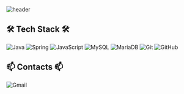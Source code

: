 
<!--
**deveuni/deveuni** is a ✨ _special_ ✨ repository because its `README.md` (this file) appears on your GitHub profile.

Here are some ideas to get you started:

- 🔭 I’m currently working on ...
- 🌱 I’m currently learning ...
- 👯 I’m looking to collaborate on ...
- 🤔 I’m looking for help with ...
- 💬 Ask me about ...
- 📫 How to reach me: ...
- 😄 Pronouns: ...
- ⚡ Fun fact: ...
-->

![header](https://capsule-render.vercel.app/api?type=waving&color=auto&height=300&section=header&text=KIM%20JI%20EUN&fontSize=90)

<h2><b>🛠 Tech Stack 🛠</b></h2>
<p align="center">
  
  ![Java](https://img.shields.io/badge/java-%23ED8B00.svg?style=for-the-badge&logo=java&logoColor=white)
  ![Spring](https://img.shields.io/badge/spring-%236DB33F.svg?style=for-the-badge&logo=spring&logoColor=white)
  ![JavaScript](https://img.shields.io/badge/javascript-%23323330.svg?style=for-the-badge&logo=javascript&logoColor=%23F7DF1E)
  ![MySQL](https://img.shields.io/badge/MySQL-4479A1.svg?&style=for-the-badge&logo=MySQL&logoColor=white)
  ![MariaDB](https://img.shields.io/badge/MariaDB-003545.svg?&style=for-the-badge&logo=MariaDB&logoColor=white)
  ![Git](https://img.shields.io/badge/git-%23F05033.svg?style=for-the-badge&logo=git&logoColor=white)
  ![GitHub](https://img.shields.io/badge/github-%23121011.svg?style=for-the-badge&logo=github&logoColor=white)
  
  
 <h2><b>📫 Contacts 📫</b></h2> 
 
 ![Gmail](https://img.shields.io/badge/Gmail-D14836?style=for-the-badge&logo=gmail&logoColor=white)


